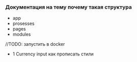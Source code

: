 ### Документация на тему почему такая структура

 - app
 - prosesses
 - pages
 - modules

//TODO: запустить в docker
- 1 Currency input как прописать стили 
